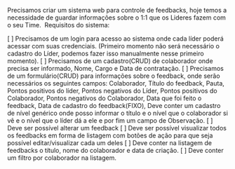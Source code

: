 Precisamos criar um sistema web para controle de feedbacks, hoje temos a necessidade de guardar informações sobre o 1:1 que os Lideres fazem com o seu Time.  Requisitos do sistema:

[ ] Precisamos de um login para acesso ao sistema onde cada líder poderá acessar com suas credenciais. (Primeiro momento não será necessário o cadastro do Líder, podemos fazer isso manualmente nesse primeiro momento).
[ ] Precisamos de um cadastro(CRUD) de colaborador onde precisa ser informado, Nome, Cargo e Data de contratação.
[ ] Precisamos de um formulário(CRUD) para informações sobre o feedback, onde serão necessários os seguintes campos: Colaborador, Título do feedback, Pauta, Pontos positivos do líder, Pontos negativos do Líder, Pontos positivos do Colaborador, Pontos negativos do Colaborador, Data que foi feito o feedback, Data de cadastro do feedback(FIXO), Deve conter um cadastro de nível genérico onde posso informar o título e o nível que o colaborador si vê e o nível que o líder dá a ele e por fim um campo de Observação.
[ ] Deve ser possível alterar um feedback
[ ] Deve ser possível visualizar todos os feedbacks em forma de listagem com botões de ação para que seja possível editar/visualizar cada um deles
[ ] Deve conter na listagem de feedbacks o título, nome do colaborador e data de criação.
[ ] Deve conter um filtro por colaborador na listagem.
